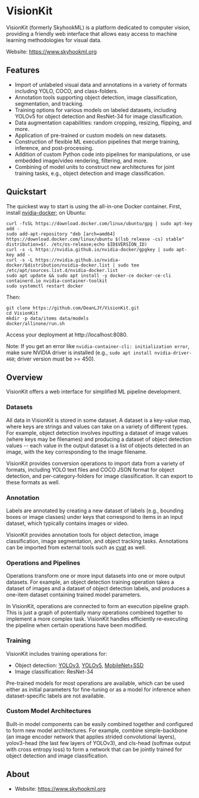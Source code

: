 
VisionKit
=========

VisionKit (formerly SkyhookML) is a platform dedicated to computer vision, providing a friendly web interface that allows easy access to machine learning methodologies for visual data.

Website: https://www.skyhookml.org


Features
--------

- Import of unlabeled visual data and annotations in a variety of formats including YOLO, COCO, and class-folders.
- Annotation tools supporting object detection, image classification, segmentation, and tracking.
- Training options for various models on labeled datasets, including YOLOv5 for object detection and ResNet-34 for image classification.
- Data augmentation capabilities: random cropping, resizing, flipping, and more.
- Application of pre-trained or custom models on new datasets.
- Construction of flexible ML execution pipelines that merge training, inference, and post-processing.
- Addition of custom Python code into pipelines for manipulations, or use embedded image/video rendering, filtering, and more.
- Combining of model units to construct new architectures for joint training tasks, e.g., object detection and image classification.


Quickstart
----------

The quickest way to start is using the all-in-one Docker container.
First, install [nvidia-docker](https://github.com/NVIDIA/nvidia-docker); on Ubuntu:

	curl -fsSL https://download.docker.com/linux/ubuntu/gpg | sudo apt-key add -
	sudo add-apt-repository "deb [arch=amd64] https://download.docker.com/linux/ubuntu $(lsb_release -cs) stable"
	distribution=$(. /etc/os-release;echo $ID$VERSION_ID)
	curl -s -L https://nvidia.github.io/nvidia-docker/gpgkey | sudo apt-key add -
	curl -s -L https://nvidia.github.io/nvidia-docker/$distribution/nvidia-docker.list | sudo tee /etc/apt/sources.list.d/nvidia-docker.list
	sudo apt update && sudo apt install -y docker-ce docker-ce-cli containerd.io nvidia-container-toolkit
	sudo systemctl restart docker

Then:

	git clone https://github.com/DeanLJY/VisionKit.git
	cd VisionKit
	mkdir -p data/items data/models
	docker/allinone/run.sh

Access your deployment at http://localhost:8080.

Note: If you get an error like `nvidia-container-cli: initialization error`, make sure NVIDIA driver is installed (e.g., `sudo apt install nvidia-driver-460`; driver version must be >= 450).


Overview
--------

VisionKit offers a web interface for simplified ML pipeline development.

### Datasets

All data in VisionKit is stored in some dataset. A dataset is a key-value map, where keys are strings and values can take on a variety of different types. For example, object detection involves inputting a dataset of image values (where keys may be filenames) and producing a dataset of object detection values -- each value in the output dataset is a list of objects detected in an image, with the key corresponding to the image filename.

VisionKit provides conversion operations to import data from a variety of formats, including YOLO text files and COCO JSON format for object detection, and per-category-folders for image classification. It can export to these formats as well.

### Annotation

Labels are annotated by creating a new dataset of labels (e.g., bounding boxes or image classes) under keys that correspond to items in an input dataset, which typically contains images or video.

VisionKit provides annotation tools for object detection, image classification, image segmentation, and object tracking tasks. Annotations can be imported from external tools such as [cvat](https://github.com/openvinotoolkit/cvat) as well.

### Operations and Pipelines

Operations transform one or more input datasets into one or more output datasets. For example, an object detection training operation takes a dataset of images and a dataset of object detection labels, and produces a one-item dataset containing trained model parameters.

In VisionKit, operations are connected to form an execution pipeline graph. This is just a graph of potentially many operations combined together to implement a more complex task. VisionKit handles efficiently re-executing the pipeline when certain operations have been modified.

### Training

VisionKit includes training operations for:

- Object detection: [YOLOv3](https://github.com/ultralytics/yolov3), [YOLOv5](https://github.com/ultralytics/yolov5), [MobileNet+SSD](https://github.com/qfgaohao/pytorch-ssd)
- Image classification: ResNet-34

Pre-trained models for most operations are available, which can be used either as initial parameters for fine-tuning or as a model for inference when dataset-specific labels are not available.

### Custom Model Architectures

Built-in model components can be easily combined together and configured to form new model architectures. For example, combine simple-backbone (an image encoder network that applies strided convolutional layers), yolov3-head (the last few layers of YOLOv3), and cls-head (softmax output with cross entropy loss) to form a network that can be jointly trained for object detection and image classification.


About
-----

- Website: https://www.skyhookml.org